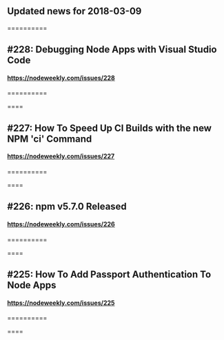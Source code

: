 ## Updated news for 2018-03-09 

==========
## #228: Debugging Node Apps with Visual Studio Code
#### https://nodeweekly.com/issues/228

==========

====
## #227: How To Speed Up CI Builds with the new NPM 'ci' Command
#### https://nodeweekly.com/issues/227

==========

====
## #226: npm v5.7.0 Released
#### https://nodeweekly.com/issues/226

==========

====
## #225: How To Add Passport Authentication To Node Apps
#### https://nodeweekly.com/issues/225

==========

====
